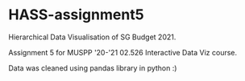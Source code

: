 # HASS-assignment5
Hierarchical Data Visualisation of SG Budget 2021.

Assignment 5 for MUSPP '20-'21 02.526 Interactive Data Viz course.

Data was cleaned using pandas library in python :) 
